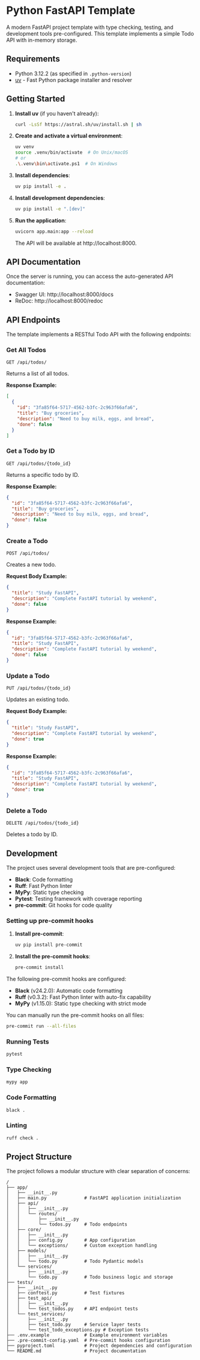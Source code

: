 # Python FastAPI Template

A modern FastAPI project template with type checking, testing, and development tools pre-configured. This template implements a simple Todo API with in-memory storage.

## Requirements

- Python 3.12.2 (as specified in `.python-version`)
- [uv](https://github.com/astral-sh/uv) - Fast Python package installer and resolver

## Getting Started

1. **Install uv** (if you haven't already):
   ```bash
   curl -LsSf https://astral.sh/uv/install.sh | sh
   ```

2. **Create and activate a virtual environment**:
   ```bash
   uv venv
   source .venv/bin/activate  # On Unix/macOS
   # or
   .\.venv\bin\activate.ps1  # On Windows
   ```

3. **Install dependencies**:
   ```bash
   uv pip install -e .
   ```

4. **Install development dependencies**:
   ```bash
   uv pip install -e ".[dev]"
   ```

5. **Run the application**:
   ```bash
   uvicorn app.main:app --reload
   ```

   The API will be available at http://localhost:8000.

## API Documentation

Once the server is running, you can access the auto-generated API documentation:

- Swagger UI: http://localhost:8000/docs
- ReDoc: http://localhost:8000/redoc

## API Endpoints

The template implements a RESTful Todo API with the following endpoints:

### Get All Todos

```
GET /api/todos/
```

Returns a list of all todos.

**Response Example:**
```json
[
  {
    "id": "3fa85f64-5717-4562-b3fc-2c963f66afa6",
    "title": "Buy groceries",
    "description": "Need to buy milk, eggs, and bread",
    "done": false
  }
]
```

### Get a Todo by ID

```
GET /api/todos/{todo_id}
```

Returns a specific todo by ID.

**Response Example:**
```json
{
  "id": "3fa85f64-5717-4562-b3fc-2c963f66afa6",
  "title": "Buy groceries",
  "description": "Need to buy milk, eggs, and bread",
  "done": false
}
```

### Create a Todo

```
POST /api/todos/
```

Creates a new todo.

**Request Body Example:**
```json
{
  "title": "Study FastAPI",
  "description": "Complete FastAPI tutorial by weekend",
  "done": false
}
```

**Response Example:**
```json
{
  "id": "3fa85f64-5717-4562-b3fc-2c963f66afa6",
  "title": "Study FastAPI",
  "description": "Complete FastAPI tutorial by weekend",
  "done": false
}
```

### Update a Todo

```
PUT /api/todos/{todo_id}
```

Updates an existing todo.

**Request Body Example:**
```json
{
  "title": "Study FastAPI",
  "description": "Complete FastAPI tutorial by weekend",
  "done": true
}
```

**Response Example:**
```json
{
  "id": "3fa85f64-5717-4562-b3fc-2c963f66afa6",
  "title": "Study FastAPI",
  "description": "Complete FastAPI tutorial by weekend",
  "done": true
}
```

### Delete a Todo

```
DELETE /api/todos/{todo_id}
```

Deletes a todo by ID.

## Development

The project uses several development tools that are pre-configured:

- **Black**: Code formatting
- **Ruff**: Fast Python linter
- **MyPy**: Static type checking
- **Pytest**: Testing framework with coverage reporting
- **pre-commit**: Git hooks for code quality

### Setting up pre-commit hooks

1. **Install pre-commit**:
   ```bash
   uv pip install pre-commit
   ```

2. **Install the pre-commit hooks**:
   ```bash
   pre-commit install
   ```

The following pre-commit hooks are configured:
- **Black** (v24.2.0): Automatic code formatting
- **Ruff** (v0.3.2): Fast Python linter with auto-fix capability
- **MyPy** (v1.15.0): Static type checking with strict mode

You can manually run the pre-commit hooks on all files:
```bash
pre-commit run --all-files
```

### Running Tests

```bash
pytest
```

### Type Checking

```bash
mypy app
```

### Code Formatting

```bash
black .
```

### Linting

```bash
ruff check .
```

## Project Structure

The project follows a modular structure with clear separation of concerns:

```
/
├── app/
│   ├── __init__.py
│   ├── main.py              # FastAPI application initialization
│   ├── api/
│   │   ├── __init__.py
│   │   └── routes/
│   │       ├── __init__.py
│   │       └── todos.py     # Todo endpoints
│   ├── core/
│   │   ├── __init__.py
│   │   ├── config.py        # App configuration
│   │   └── exceptions/      # Custom exception handling
│   ├── models/
│   │   ├── __init__.py
│   │   └── todo.py          # Todo Pydantic models
│   └── services/
│       ├── __init__.py
│       └── todo.py          # Todo business logic and storage
├── tests/
│   ├── __init__.py
│   ├── conftest.py          # Test fixtures
│   ├── test_api/
│   │   ├── __init__.py
│   │   └── test_todos.py    # API endpoint tests
│   └── test_services/
│       ├── __init__.py
│       ├── test_todo.py     # Service layer tests
│       └── test_todo_exceptions.py # Exception tests
├── .env.example             # Example environment variables
├── .pre-commit-config.yaml  # Pre-commit hooks configuration
├── pyproject.toml           # Project dependencies and configuration
└── README.md                # Project documentation
```
